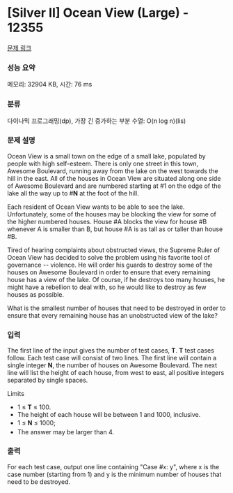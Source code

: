 # [Silver II] Ocean View (Large) - 12355 

[문제 링크](https://www.acmicpc.net/problem/12355) 

### 성능 요약

메모리: 32904 KB, 시간: 76 ms

### 분류

다이나믹 프로그래밍(dp), 가장 긴 증가하는 부분 수열: O(n log n)(lis)

### 문제 설명

<p>Ocean View is a small town on the edge of a small lake, populated by people with high self-esteem. There is only one street in this town, Awesome Boulevard, running away from the lake on the west towards the hill in the east. All of the houses in Ocean View are situated along one side of Awesome Boulevard and are numbered starting at #1 on the edge of the lake all the way up to #<strong>N</strong> at the foot of the hill.</p>

<p>Each resident of Ocean View wants to be able to see the lake. Unfortunately, some of the houses may be blocking the view for some of the higher numbered houses. House #A blocks the view for house #B whenever A is smaller than B, but house #A is as tall as or taller than house #B.</p>

<p>Tired of hearing complaints about obstructed views, the Supreme Ruler of Ocean View has decided to solve the problem using his favorite tool of governance -- violence. He will order his guards to destroy some of the houses on Awesome Boulevard in order to ensure that every remaining house has a view of the lake. Of course, if he destroys too many houses, he might have a rebellion to deal with, so he would like to destroy as few houses as possible.</p>

<p>What is the smallest number of houses that need to be destroyed in order to ensure that every remaining house has an unobstructed view of the lake?</p>

### 입력 

 <p>The first line of the input gives the number of test cases, <strong>T</strong>. <strong>T</strong> test cases follow. Each test case will consist of two lines. The first line will contain a single integer <strong>N</strong>, the number of houses on Awesome Boulevard. The next line will list the height of each house, from west to east, all positive integers separated by single spaces.</p>

<p>Limits</p>

<ul>
	<li>1 ≤ <strong>T</strong> ≤ 100.</li>
	<li>The height of each house will be between 1 and 1000, inclusive.</li>
	<li><span style="line-height:1.6em">1 ≤ </span><strong style="line-height:1.6em">N</strong><span style="line-height:1.6em"> ≤ 1000;</span></li>
	<li>The answer may be larger than 4.</li>
</ul>

### 출력 

 <p>For each test case, output one line containing "Case #x: y", where x is the case number (starting from 1) and y is the minimum number of houses that need to be destroyed.</p>

